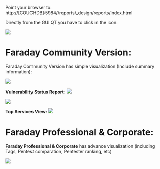 Point your browser to: http://[COUCHDB]:5984//reports/_design/reports/index.html

Directly from the GUI QT you have to click in the icon:

![](https://raw.github.com/wiki/infobyte/faraday/images/Visualize-icon.png)

# Faraday Community Version:
Faraday Community Version has simple visualization (Include summary information):

![](https://raw.github.com/wiki/infobyte/faraday/images/GUI_Dashboard_new.png)

**Vulnerability Status Report:**
![](https://raw.github.com/wiki/infobyte/faraday/images/GUI_Dashboard_SR_Click.png)

![](https://raw.github.com/wiki/infobyte/faraday/images/GUI_Status_Report.png)

**Top Services View:**
![](https://raw.github.com/wiki/infobyte/faraday/images/GUI_Services.png)

# Faraday Professional & Corporate:
**Faraday Professional & Corporate** has advance visualization (including Tags, Pentest comparation, Pentester ranking, etc)

![](https://raw.github.com/wiki/infobyte/faraday/images/Faraday-Dashboard-Advance.png)



